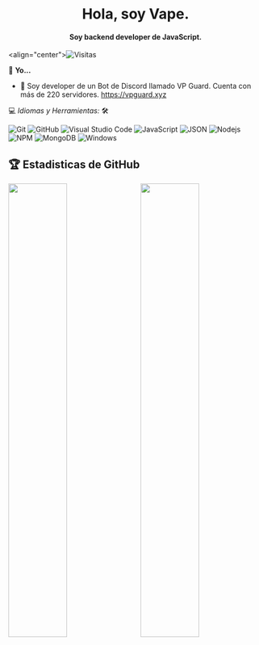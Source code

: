 <h1 align="center">Hola, soy Vape.</h1>

<h4 align="center">Soy backend developer de JavaScript. </h4>

<align="center">![Visitas](https://visitor-badge.glitch.me/badge?page_id=vapedevv.vapedevv)</align>

📝 **Yo...**
<br>
- 🤖 Soy developer de un Bot de Discord llamado VP Guard. Cuenta con más de 220 servidores. https://vpguard.xyz

💻 *Idiomas y Herramientas:* 🛠️<br>

![Git](https://img.shields.io/badge/-Git-000000?style=flat&logo=git&logoColor=F05032&labelColor=ffffff)
![GitHub](https://img.shields.io/badge/-GitHub-000000?style=flat&logo=github&logoColor=000000&labelColor=ffffff)
![Visual Studio Code](https://img.shields.io/badge/-VSCode-000000?style=flat&logo=visual-studio-code&labelColor=007ACC)
![JavaScript](https://img.shields.io/badge/-JavaScript-000000?style=flat&logo=javascript)
![JSON](https://img.shields.io/badge/-JSON-000000?style=flat&logo=JSON&logoColor=000000&labelColor=ffffff)
![Nodejs](https://img.shields.io/badge/-Nodejs-000000?style=flat&logo=Node.js)
![NPM](https://img.shields.io/badge/-npm-000000?style=flat&logo=npm&labelColor=ffffff)
![MongoDB](https://img.shields.io/badge/-MongoDB-000000?style=flat&logo=mongodb&labelColor=ffffff)
![Windows](https://img.shields.io/badge/-Windows-000000?style=flat&logo=windows&logoColor=ffffff&labelColor=0078D6)

## 🏆 Estadisticas de GitHub




<img  src="https://github-readme-stats.vercel.app/api?username=vapedevv&show_icons=true&hide_border=true&theme=dark" width="48%" align="right" >
<img  src="https://github-readme-streak-stats.herokuapp.com/?user=vapedevv&theme=dark" width="48%" >
<br>
